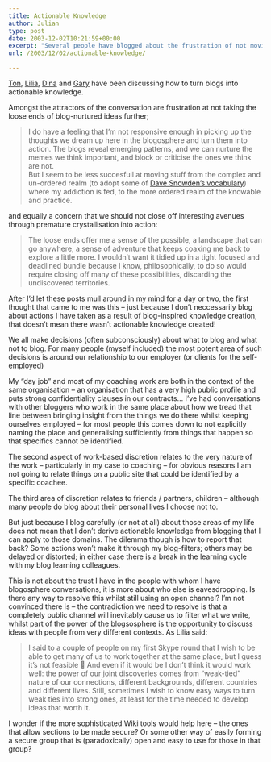 ```yaml
---
title: Actionable Knowledge
author: Julian
type: post
date: 2003-12-02T10:21:59+00:00
excerpt: "Several people have blogged about the frustration of not moving blog-ideas to 'actionable knowledge'. I suggest that one cause of this block may be the filters we all apply to how much we share on an open channel about what happens in our lives."
url: /2003/12/02/actionable-knowledge/

---
```

[Ton][1], [Lilia][2], [Dina][3] and [Gary][4] have been discussing how to turn blogs into actionable knowledge.

Amongst the attractors of the conversation are frustration at not taking the loose ends of blog-nurtured ideas further; 

<blockquote cite="http://blog.zylstra.org/archives/001149.html">
  <p>
    I do have a feeling that I&#8217;m not responsive enough in picking up the thoughts we dream up here in the blogosphere and turn them into action. The blogs reveal emerging patterns, and we can nurture the memes we think important, and block or criticise the ones we think are not.<br /> But I seem to be less succesfull at moving stuff from the complex and un-ordered realm (to adopt some of <a href="http://www.research.ibm.com/journal/sj/423/kurtz.pdf" title="Link to 'The new dynamics of strategy: Sense-making in a complex and complicated world' by C. F. Kurtz and D. J. Snowden [PDF 193kB]">Dave Snowden&#8217;s vocabulary</a>) where my addiction is fed, to the more ordered realm of the knowable and practice.
  </p>
</blockquote>

and equally a concern that we should not close off interesting avenues through premature crystallisation into action:

<blockquote cite="http://www.teledyn.com/mt/archives/001508.html#001508">
  <p>
    The loose ends offer me a sense of the possible, a landscape that can go anywhere, a sense of adventure that keeps coaxing me back to explore a little more. I wouldn&#8217;t want it tidied up in a tight focused and deadlined bundle because I know, philosophically, to do so would require closing off many of these possibilities, discarding the undiscovered territories.
  </p>
</blockquote>

After I&#8217;d let these posts mull around in my mind for a day or two, the first thought that came to me was this &#8211; just because I don&#8217;t neccessarily blog about actions I have taken as a result of blog-inspired knowledge creation, that doesn&#8217;t mean there wasn&#8217;t actionable knowledge created! 

We all make decisions (often subconsciously) about what to blog and what not to blog. For many people (myself included) the most potent area of such decisions is around our relationship to our employer (or clients for the self-employed)

My &#8220;day job&#8221; and most of my coaching work are both in the context of the same organisation &#8211; an organisation that has a very high public profile and puts strong confidentiality clauses in our contracts&#8230; I&#8217;ve had conversations with other bloggers who work in the same place about how we tread that line between bringing insight from the things we do there whilst keeping ourselves employed &#8211; for most people this comes down to not explicitly naming the place and generalising sufficiently from things that happen so that specifics cannot be identified.

The second aspect of work-based discretion relates to the very nature of the work &#8211; particularly in my case to coaching &#8211; for obvious reasons I am not going to relate things on a public site that could be identified by a specific coachee.

The third area of discretion relates to friends / partners, children &#8211; although many people do blog about their personal lives I choose not to.

But just because I blog carefully (or not at all) about those areas of my life does not mean that I don&#8217;t derive actionable knowledge from blogging that I can apply to those domains. The dilemma though is how to report that back? Some actions won&#8217;t make it through my blog-filters; others may be delayed or distorted; in either case there is a break in the learning cycle with my blog learning colleagues.

This is not about the trust I have in the people with whom I have blogosphere conversations, it is more about who else is eavesdropping. Is there any way to resolve this whilst still using an open channel? I&#8217;m not convinced there is &#8211; the contradiction we need to resolve is that a completely public channel will inevitably cause us to filter what we write, whilst part of the power of the blogsosphere is the opportunity to discuss ideas with people from very different contexts. As Lilia said:

<blockquote cite="http://blog.mathemagenic.com/2003/11/30.html#a855">
  <p>
    I said to a couple of people on my first Skype round that I wish to be able to get many of us to work together at the same place, but I guess it&#8217;s not feasible 🙂 And even if it would be I don&#8217;t think it would work well: the power of our joint discoveries comes from &#8220;weak-tied&#8221; nature of our connections, different backgrounds, different countries and different lives. Still, sometimes I wish to know easy ways to turn weak ties into strong ones, at least for the time needed to develop ideas that worth it.
  </p>
</blockquote>

I wonder if the more sophisticated Wiki tools would help here &#8211; the ones that allow sections to be made secure? Or some other way of easily forming a secure group that is (paradoxically) open and easy to use for those in that group?

 [1]: http://blog.zylstra.org/archives/001149.html
 [2]: http://blog.mathemagenic.com/2003/11/30.html#a855
 [3]: http://radio.weblogs.com/0121664/2003/11/28.html#a319
 [4]: http://www.teledyn.com/mt/archives/001508.html